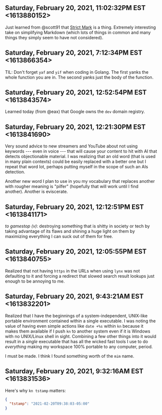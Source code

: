 ## Saturday, February 20, 2021, 11:02:32PM EST <1613880152>

Just learned from @scott91 that [Strict
Mark](http://doc.replicated.cc/%5EWiki/strictmark.sm) is a thing.
Extremely interesting take on simplifying Markdown (which lots of things
in common and many things they simply seem to have not considered).

## Saturday, February 20, 2021, 7:12:34PM EST <1613866354>

TIL: Don't forget `yaf` and `yif` when coding in Golang. The first yanks
the whole function you are in. The second yanks just the body of the
function.

## Saturday, February 20, 2021, 12:52:54PM EST <1613843574>

Learned today (from @eax) that Google owns the `dev` domain registry.

## Saturday, February 20, 2021, 12:21:30PM EST <1613841690>

Very sound advice to new streamers and YouTube about not using keywords
--- even in voice --- that will cause your content to hit with AI that
detects objectionable material. I was realizing that an old word (that
is used in many plain contexts) could be easily replaced with a better
one but I repeat that word lot, perhaps putting myself in the scope of
such an AIs detection.

Another new word I plan to use in you my vocabulary that replaces
another with rougher meaning is "pilfer" (hopefully that will work until
I find another). Another is eviscerate.

## Saturday, February 20, 2021, 12:12:51PM EST <1613841171>

*to gamestop (v)*: destroying something that is shitty in society or
tech by taking advantage of its flaws and shining a huge light on them
by maximizing everything I can suck out of them for free.

## Saturday, February 20, 2021, 12:05:55PM EST <1613840755>

Realized that not having `https` in the URLs when using `lynx` was not
defaulting to it and forcing a redirect that slowed search result
lookups just enough to be annoying to me.

## Saturday, February 20, 2021, 9:43:21AM EST <1613832201>

Realized that I have the beginnings of a system-independent, UNIX-like
portable environment contained within a single executable. I was noting
the value of having even simple actions like `date +%s` within `kn`
because it makes them available if I push `kn` to another system even if
it is Windows with no UNIX/Linux shell in sight. Combining a few other
things into it would result in a *single* executable that has all the
wicked fast tools I use to do *everything* making my workspace 100%
portable to any computer, period.

I must be made. I think I found something worth of the `mim` name.

## Saturday, February 20, 2021, 9:32:16AM EST <1613831536>

Here's why `kn tstamp` matters:

```json
{
  "tstamp": "2021-02-20T09:38:03-05:00"
}
```
